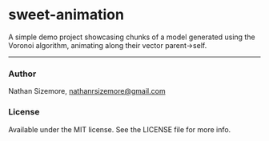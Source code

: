 # sweet-animation

A simple demo project showcasing chunks of a model generated using the Voronoi
algorithm, animating along their vector parent->self.

---

### Author

Nathan Sizemore, nathanrsizemore@gmail.com

### License

Available under the MIT license. See the LICENSE file for more info.
